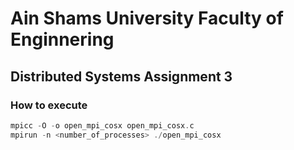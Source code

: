 # Ain Shams University Faculty of Enginnering
## Distributed Systems Assignment 3

### How to execute
```c
mpicc -O -o open_mpi_cosx open_mpi_cosx.c
mpirun -n <number_of_processes> ./open_mpi_cosx
```
